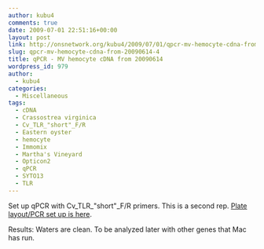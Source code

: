 ```yaml
---
author: kubu4
comments: true
date: 2009-07-01 22:51:16+00:00
layout: post
link: http://onsnetwork.org/kubu4/2009/07/01/qpcr-mv-hemocyte-cdna-from-20090614-4/
slug: qpcr-mv-hemocyte-cdna-from-20090614-4
title: qPCR - MV hemocyte cDNA from 20090614
wordpress_id: 979
author:
  - kubu4
categories:
  - Miscellaneous
tags:
  - cDNA
  - Crassostrea virginica
  - Cv_TLR_"short"_F/R
  - Eastern oyster
  - hemocyte
  - Immomix
  - Martha's Vineyard
  - Opticon2
  - qPCR
  - SYTO13
  - TLR
---
```


Set up qPCR with Cv_TLR_"short"_F/R primers. This is a second rep. [Plate layout/PCR set up is here](http://eagle.fish.washington.edu/Arabidopsis/Notebook%20Workup%20Files/20090701-01.jpg).

Results: Waters are clean. To be analyzed later with other genes that Mac has run.
